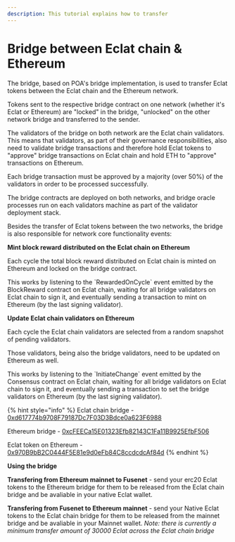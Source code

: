 ```yaml
---
description: This tutorial explains how to transfer
---
```


# Bridge between Eclat chain & Ethereum

The bridge, based on POA's bridge implementation, is used to transfer Eclat tokens between the Eclat chain and the Ethereum network.

Tokens sent to the respective bridge contract on one network \(whether it's Eclat or Ethereum\) are "locked" in the bridge, "unlocked" on the other network bridge and transferred to the sender.

The validators of the bridge on both network are the Eclat chain validators. This means that validators, as part of their governance responsibilities, also need to validate bridge transactions and therefore hold Eclat tokens to "approve" bridge transactions on Eclat chain and hold ETH to "approve" transactions on Ethereum.

Each bridge transaction must be approved by a majority \(over 50%\) of the validators in order to be processed successfully.

The bridge contracts are deployed on both networks, and bridge oracle processes run on each validators machine as part of the validator deployment stack.

Besides the transfer of Eclat tokens between the two networks, the bridge is also responsible for network core functionality events:

**Mint block reward distributed on the Eclat chain on Ethereum**

Each cycle the total block reward distributed on Eclat chain is minted on Ethereum and locked on the bridge contract.

This works by listening to the \`RewardedOnCycle\` event emitted by the BlockReward contract on Eclat chain, waiting for all bridge validators on Eclat chain to sign it, and eventually sending a transaction to mint on Ethereum \(by the last signing validator\).

**Update Eclat chain validators on Ethereum**

Each cycle the Eclat chain validators are selected from a random snapshot of pending validators.

Those validators, being also the bridge validators, need to be updated on Ethereum as well.

This works by listening to the \`InitiateChange\` event emitted by the Consensus contract on Eclat chain, waiting for all bridge validators on Eclat chain to sign it, and eventually sending a transaction to set the bridge validators on Ethereum \(by the last signing validator\).

{% hint style="info" %}
Eclat chain bridge - [0xd617774b9708F79187Dc7F03D3Bdce0a623F6988](https://eclatscan.com/address/0xd617774b9708f79187dc7f03d3bdce0a623f6988)

Ethereum bridge - [0xcFEECa15E01323Efb82143C1Fa11B9925EfbF506](https://etherscan.io/address/0xcFEECa15E01323Efb82143C1Fa11B9925EfbF506)

Eclat token on Ethereum - [0x970B9bB2C0444F5E81e9d0eFb84C8ccdcdcAf84d](https://etherscan.io/token/0x970B9bB2C0444F5E81e9d0eFb84C8ccdcdcAf84d)
{% endhint %}

**Using the bridge**

**Transfering from Ethereum mainnet to Fusenet** - send your erc20 Eclat tokens to the Ethereum bridge for them to be released from the Eclat chain bridge and be avaliable in your native Eclat wallet.

**Transfering from Fusenet to Ethereum mainnet** - send your Native Eclat tokens to the Eclat chain bridge for them to be released from the mainnet bridge and be avaliable in your Mainnet wallet. _Note: there is currently a minimum transfer amount of 30000 Eclat across the Eclat chain bridge_

